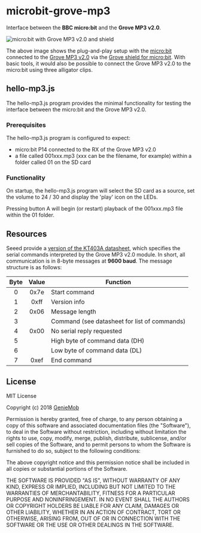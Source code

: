 # microbit-grove-mp3

Interface between the __BBC micro:bit__ and the __Grove MP3 v2.0__.

![micro:bit with Grove MP3 v2.0 and shield](https://geniemob.github.io/microbit-grove-mp3/microbit-grove-mp3-with-shield.jpg)

The above image shows the plug-and-play setup with the [micro:bit](https://microbit.org/) connected to the [Grove MP3 v2.0](https://www.seeedstudio.com/Grove-MP3-v2.0-p-2597.html) via the [Grove shield for micro:bit](https://www.seeedstudio.com/Grove-Shield-for-micro%3Abit-p-2947.html).  With basic tools, it would also be possible to connect the Grove MP3 v2.0 to the micro:bit using three alligator clips.


## hello-mp3.js

The hello-mp3.js program provides the minimal functionality for testing the interface between the micro:bit and the Grove MP3 v2.0.

### Prerequisites

The hello-mp3.js program is configured to expect:
- micro:bit P14 connected to the RX of the Grove MP3 v2.0
- a file called 001xxx.mp3 (xxx can be the filename, for example) within a folder called 01 on the SD card

### Functionality

On startup, the hello-mp3.js program will select the SD card as a source, set the volume to 24 / 30 and display the 'play' icon on the LEDs.

Pressing button A will begin (or restart) playback of the 001xxx.mp3 file within the 01 folder.


## Resources

Seeed provide a [version of the KT403A datasheet](https://raw.githubusercontent.com/SeeedDocument/Grove-MP3_v2.0/master/res/Grove-MP3_v2.0_KT403A_datasheet_V1.3_EN-Recompiled_by_Seeed-.pdf), which specifies the serial commands interpreted by the Grove MP3 v2.0 module.  In short, all communication is in 8-byte messages at __9600 baud__.  The message structure is as follows:

| Byte | Value | Function                                           |
|:----:|:-----:| -------------------------------------------------- |
| 0    | 0x7e  | Start command                                      |
| 1    | 0xff  | Version info                                       |
| 2    | 0x06  | Message length                                     |
| 3    |       | Command (see datasheet for list of commands)       |
| 4    | 0x00  | No serial reply requested                          |
| 5    |       | High byte of command data (DH)                     |
| 6    |       | Low byte of command data (DL)                      |
| 7    | 0xef  | End command                                        |


## License

MIT License

Copyright (c) 2018 [GenieMob](http://www.geniemob.ca/)

Permission is hereby granted, free of charge, to any person obtaining a copy
of this software and associated documentation files (the "Software"), to deal
in the Software without restriction, including without limitation the rights
to use, copy, modify, merge, publish, distribute, sublicense, and/or sell
copies of the Software, and to permit persons to whom the Software is
furnished to do so, subject to the following conditions:

The above copyright notice and this permission notice shall be included in all
copies or substantial portions of the Software.

THE SOFTWARE IS PROVIDED "AS IS", WITHOUT WARRANTY OF ANY KIND, EXPRESS OR
IMPLIED, INCLUDING BUT NOT LIMITED TO THE WARRANTIES OF MERCHANTABILITY,
FITNESS FOR A PARTICULAR PURPOSE AND NONINFRINGEMENT. IN NO EVENT SHALL THE
AUTHORS OR COPYRIGHT HOLDERS BE LIABLE FOR ANY CLAIM, DAMAGES OR OTHER
LIABILITY, WHETHER IN AN ACTION OF CONTRACT, TORT OR OTHERWISE, ARISING FROM,
OUT OF OR IN CONNECTION WITH THE SOFTWARE OR THE USE OR OTHER DEALINGS IN THE
SOFTWARE.
